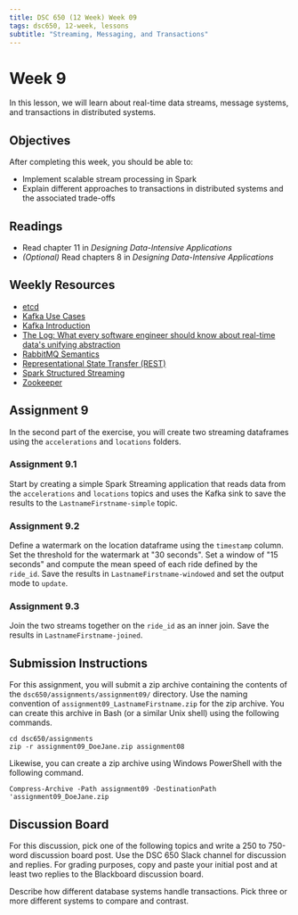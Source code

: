 ```yaml
---
title: DSC 650 (12 Week) Week 09
tags: dsc650, 12-week, lessons
subtitle: "Streaming, Messaging, and Transactions"
---
```


# Week 9

In this lesson, we will learn about real-time data streams, message systems, and transactions in distributed systems. 

## Objectives

After completing this week, you should be able to:

* Implement scalable stream processing in Spark
* Explain different approaches to transactions in distributed systems and the associated trade-offs

## Readings

* Read chapter 11 in *Designing Data-Intensive Applications*
* *(Optional)* Read chapters 8 in *Designing Data-Intensive Applications*

## Weekly Resources

* [etcd][etcd]
* [Kafka Use Cases][kafka-use-cases]
* [Kafka Introduction][kafka-introduction]
* [The Log: What every software engineer should know about real-time data's unifying abstraction][kafka-the-log]
* [RabbitMQ Semantics][rabbitmq-semantics]
* [Representational State Transfer (REST)][fielding-rest]
* [Spark Structured Streaming][spark-structured-streaming]
* [Zookeeper][zookeeper]

## Assignment 9

In the second part of the exercise, you will create two streaming dataframes using the `accelerations` and `locations` folders. 

### Assignment 9.1

Start by creating a simple Spark Streaming application that reads data from the `accelerations` and `locations` topics and uses the Kafka sink to save the results to the `LastnameFirstname-simple` topic. 

### Assignment 9.2

Define a watermark on the location dataframe using the `timestamp` column. Set the threshold for the watermark at "30 seconds". Set a window of "15 seconds" and compute the mean speed of each ride defined by the `ride_id`. Save the results in `LastnameFirstname-windowed` and set the output mode to `update`.

### Assignment 9.3

Join the two streams together on the `ride_id` as an inner join.  Save the results in `LastnameFirstname-joined`. 

## Submission Instructions

For this assignment, you will submit a zip archive containing the contents of the `dsc650/assignments/assignment09/` directory. Use the naming convention of `assignment09_LastnameFirstname.zip` for the zip archive. You can create this archive in Bash (or a similar Unix shell) using the following commands. 

```shell
cd dsc650/assignments
zip -r assignment09_DoeJane.zip assignment08
```

Likewise, you can create a zip archive using Windows PowerShell with the following command. 

```shell
Compress-Archive -Path assignment09 -DestinationPath 'assignment09_DoeJane.zip
```

## Discussion Board

For this discussion, pick one of the following topics and write a 250 to 750-word discussion board post. Use the DSC 650 Slack channel for discussion and replies.  For grading purposes, copy and paste your initial post and at least two replies to the Blackboard discussion board. 

Describe how different database systems handle transactions.  Pick three or more different systems to compare and contrast.

[berkeley-deepdrive]: https://bdd-data.berkeley.edu/
[etcd]: https://etcd.io/
[fielding-rest]: https://www.ics.uci.edu/~fielding/pubs/dissertation/rest_arch_style.htm
[kafka-the-log]: https://engineering.linkedin.com/distributed-systems/log-what-every-software-engineer-should-know-about-real-time-datas-unifying
[kafka-use-cases]: https://kafka.apache.org/uses
[kafka-introduction]: https://kafka.apache.org/intro
[rabbitmq-semantics]: https://www.rabbitmq.com/semantics.html]
[spark-structured-streaming]: http://spark.apache.org/docs/latest/structured-streaming-programming-guide.html
[zookeeper]: https://zookeeper.apache.org/
